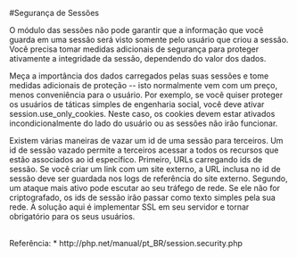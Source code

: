 #Segurança de Sessões

 O módulo das sessões não pode garantir que a informação que você guarda em uma sessão será visto somente pelo usuário que criou a sessão. Você precisa tomar medidas adicionais de segurança para proteger ativamente a integridade da sessão, dependendo do valor dos dados.

Meça a importância dos dados carregados pelas suas sessões e tome medidas adicionais de proteção -- isto normalmente vem com um preço, menos conveniência para o usuário. Por exemplo, se você quiser proteger os usuários de táticas simples de engenharia social, você deve ativar session.use_only_cookies. Neste caso, os cookies devem estar ativados incondicionalmente do lado do usuário ou as sessões não irão funcionar.

Existem várias maneiras de vazar um id de uma sessão para terceiros. Um id de sessão vazado permite a terceiros acessar a todos os recursos que estão associados ao id específico. Primeiro, URLs carregando ids de sessão. Se você criar um link com um site externo, a URL inclusa no id de sessão deve ser guardada nos logs de referência do site externo. Segundo, um ataque mais ativo pode escutar ao seu tráfego de rede. Se ele não for criptografado, os ids de sessão irão passar como texto simples pela sua rede. A solução aqui é implementar SSL em seu servidor e tornar obrigatório para os seus usuários. 

<br />
Referência: 
* http://php.net/manual/pt_BR/session.security.php

